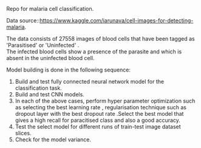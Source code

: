 Repo for malaria cell classification.   
  
Data source::https://www.kaggle.com/iarunava/cell-images-for-detecting-malaria.

The data consists of 27558 images of blood cells that have been tagged as 'Parasitised' or 'Uninfected' .   
The infected blood cells show a presence of the parasite and which is absent in the uninfected blood cell.  

Model building is done in the following sequence:  
1. Build and test fully connected  neural network model for the classification task.  
2. Build and test CNN models.   
3. In each of the above cases, perform hyper parameter optimization such as selecting the best learning rate , regularisation technique such as dropout layer with the best dropout rate .Select the best model that gives a high recall for paracitised class and also a good accuracy.   
4. Test the select model for different runs of train-test image dataset slices.  
5. Check for the model variance.   
    

